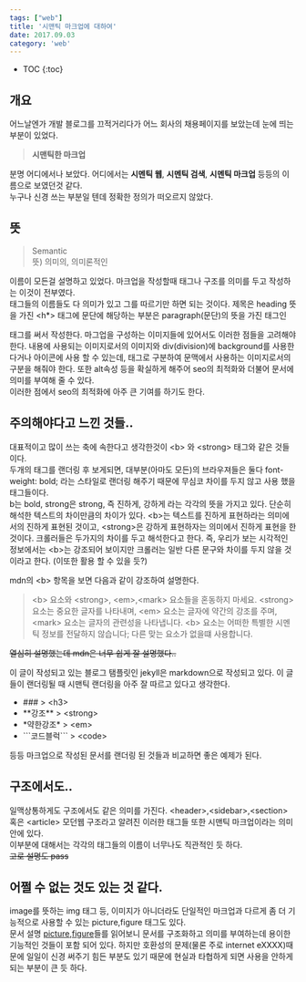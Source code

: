 ```yaml
---
tags: ["web"]
title: '시맨틱 마크업에 대하여'
date: 2017.09.03
category: 'web'
---
```


* TOC
{:toc}

## 개요

어느날엔가 개발 블로그를 끄적거리다가 어느 회사의 채용페이지를 보았는데 눈에 띄는 부분이 있었다.  
> **시맨틱한 마크업**  

분명 어디에서나 보았다. 어디에서는 **시멘틱 웹**, **시멘틱 검색**, **시멘틱 마크업** 등등의 이름으로 보였던것 같다.  
누구나 신경 쓰는 부분일 텐데 정확한 정의가 떠오르지 않았다.  

## 뜻

> Semantic  
뜻) 의미의, 의미론적인

이름이 모든걸 설명하고 있었다. 마크업을 작성할때 태그나 구조를 의미를 두고 작성하는 이것이 전부였다.  
태그들의 이름들도 다 의미가 있고 그를 따르기만 하면 되는 것이다. 제목은 heading 뜻을 가진 <h*> 태그에 문단에 해당하는 부분은 paragraph(문단)의 뜻을 가진 태그인 <p>태그를 써서 작성한다.
마그업을 구성하는 이미지들에 있어서도 이러한 점들을 고려해야 한다. 내용에 사용되는 이미지로서의 이미지와 div(division)에 background를 사용한다거나 아이콘에 사용 할 수 있는데, <img>태그로 구분하여 문맥에서 사용하는 이미지로서의 구분을 해줘야 한다. 또한 alt속성 등을 확실하게 해주어 seo의 최적화와 더불어 문서에 의미를 부여해 줄 수 있다.    
이러한 점에서 seo의 최적화에 아주 큰 기여를 하기도 한다.

## 주의해야다고 느낀 것들..

대표적이고 많이 쓰는 축에 속한다고 생각한것이 \<b\> 와 \<strong\> 태그와 같은 것들이다.  
두개의 태그를 랜더링 후 보게되면, 대부분(아마도 모든)의 브라우져들은 둘다 font-weight: bold; 라는 스타일로 랜더링 해주기 때문에 무심코 차이를 두지 않고 사용 했을 태그들이다.  
b는 bold, strong은 strong, 즉 진하게, 강하게 라는 각각의 뜻을 가지고 있다. 단순히 해석한 텍스트의 차이만큼의 차이가 있다. \<b\>는 텍스트를 진하게 표현하라는 의미에서의 진하게 표현된 것이고, \<strong\>은 강하게 표현하자는 의미에서 진하게 표현을 한 것이다.
크롤러들은 두가지의 차이를 두고 해석한다고 한다. 즉, 우리가 보는 시각적인 정보에서는 \<b\>는 강조되어 보이지만 크롤러는 일반 다른 문구와 차이를 두지 않을 것이라고 한다. (이또한 활용 할 수 있을 듯?)

mdn의 \<b\> 항목을 보면 다음과 같이 강조하여 설명한다.  

> \<b\> 요소와 \<strong\>, \<em\>,\<mark\> 요소들을 혼동하지 마세요. \<strong\> 요소는 중요한 글자를 나타내며, \<em\> 요소는 글자에 약간의 강조를 주며, \<mark\> 요소는 글자의 관련성을 나타냅니다. \<b\> 요소는 어떠한 특별한 시멘틱 정보를 전달하지 않습니다; 다른 맞는 요소가 없을떄 사용합니다.

~~열심히 설명했는데 mdn은 너무 쉽게 잘 설명했다..~~

이 글이 작성되고 있는 블로그 탬플릿인 jekyll은 markdown으로 작성되고 있다. 이 글들이 랜더링될 때 시맨틱 랜더링을 아주 잘 따르고 있다고 생각한다.  

* \### \> \<h3\>
* \*\*강조\*\* \> \<strong\>
* \*약한강조\* \> \<em\>
* \`\`\`코드블럭\`\`\` \> \<code\>

등등 마크업으로 작성된 문서를 랜더링 된 것들과 비교하면 좋은 예제가 된다.


## 구조에서도..

일맥상통하게도 구조에서도 같은 의미를 가진다.  \<header\>,\<sidebar\>,\<section\> 혹은 \<article\> 모던웹 구조라고 알려진 이러한 태그들 또한 시맨틱 마크업이라는 의미 안에 있다.  
이부분에 대해서는 각각의 태그들의 이름이 너무나도 직관적인 듯 하다.  
~~고로 설명도 pass~~  

## 어쩔 수 없는 것도 있는 것 같다.

image를 뜻하는 img 태그 등, 이미지가 아니더라도 단일적인 마크업과 다르게 좀 더 기능적으로 사용할 수 있는 picture,figure 태그도 있다.  
문서 설명 [picture](https://developer.mozilla.org/ko/docs/Web/HTML/Element/picture),[figure](https://developer.mozilla.org/ko/docs/Web/HTML/Element/figure)들를 읽어보니 문서를 구조화하고 의미를 부여하는데 용이한 기능적인 것들이 포함 되어 있다.
하지만 호환성의 문제(물론 주로 internet eXXXX)때문에 일일이 신경 써주기 힘든 부분도 있기 때문에 현실과 타협하게 되면 사용을 안하게 되는 부분이 큰 듯 하다.
